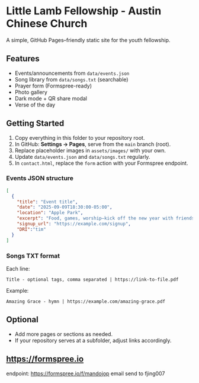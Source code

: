 # Little Lamb Fellowship - Austin Chinese Church

A simple, GitHub Pages–friendly static site for the youth fellowship.

## Features
- Events/announcements from `data/events.json`
- Song library from `data/songs.txt` (searchable)
- Prayer form (Formspree-ready)
- Photo gallery
- Dark mode + QR share modal
- Verse of the day

## Getting Started
1. Copy everything in this folder to your repository root.
2. In GitHub: **Settings → Pages**, serve from the `main` branch (root).
3. Replace placeholder images in `assets/images/` with your own.
4. Update `data/events.json` and `data/songs.txt` regularly.
5. In `contact.html`, replace the `form` action with your Formspree endpoint.

### Events JSON structure
```json
[
  {
    "title": "Event title",
    "date": "2025-09-09T18:30:00-05:00",
    "location": "Apple Park",
    "excerpt": "Food, games, worship—kick off the new year with friends!",
    "signup_url": "https://example.com/signup",
    "DRI":"tim"
  }
]
```

### Songs TXT format
Each line:
```
Title - optional tags, comma separated | https://link-to-file.pdf
```
Example:
```
Amazing Grace - hymn | https://example.com/amazing-grace.pdf
```

## Optional
- Add more pages or sections as needed.
- If your repository serves at a subfolder, adjust links accordingly.


## https://formspree.io
 endpoint: https://formspree.io/f/mandojop
 email send to fjing007